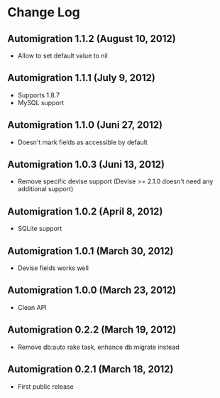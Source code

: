 # Change Log

## Automigration 1.1.2 (August 10, 2012)

* Allow to set default value to nil

## Automigration 1.1.1 (July 9, 2012)

* Supports 1.8.7
* MySQL support

## Automigration 1.1.0 (Juni 27, 2012)

* Doesn't mark fields as accessible by default

## Automigration 1.0.3 (Juni 13, 2012)

* Remove specific devise support (Devise >= 2.1.0 doesn't need any additional support)

## Automigration 1.0.2 (April 8, 2012)

* SQLite support

## Automigration 1.0.1 (March 30, 2012)

* Devise fields works well

## Automigration 1.0.0 (March 23, 2012)

* Clean API

## Automigration 0.2.2 (March 19, 2012)

* Remove db:auto rake task, enhance db:migrate instead

## Automigration 0.2.1 (March 18, 2012)

* First public release
